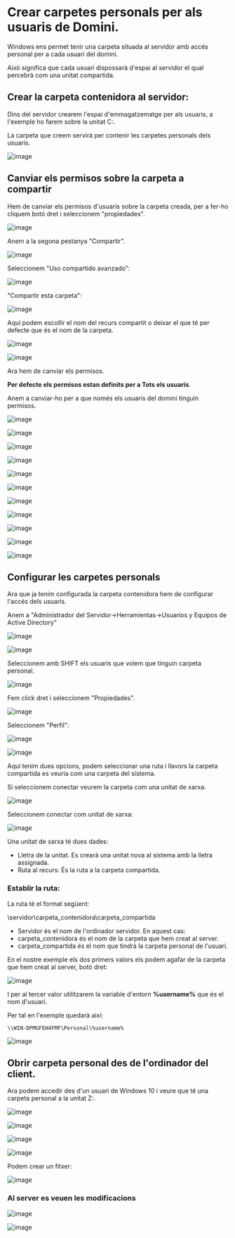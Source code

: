 # Crear carpetes personals per als usuaris de Domini.

Windows ens permet tenir una carpeta situada al servidor amb accés personal per a cada usuari del domini.

Això significa que cada usuari dispossarà d'espai al servidor el qual percebrà com una unitat compartida.

## Crear la carpeta contenidora al servidor:

Dins del servidor crearem l'espai d'emmagatzematge per als usuaris, a l'exemple ho farem sobre la unitat C:.

La carpeta que creem servirà per contenir les carpetes personals dels usuaris.

![image](https://github.com/XaSaFa/MP04/assets/110727546/a7005000-8f58-4288-9a37-346702689574)

## Canviar els permisos sobre la carpeta a compartir

Hem de canviar els permisos d'usuaris sobre la carpeta creada, per a fer-ho cliquem botó dret i seleccionem "propiedades".

![image](https://github.com/XaSaFa/MP04/assets/110727546/dea90b70-a238-4374-93c0-c97ff346a570)

Anem a la segona pestanya "Compartir".

![image](https://github.com/XaSaFa/MP04/assets/110727546/7104f28d-96db-4b27-a6b0-ce07c5c5a9fe)

Seleccionem "Uso compartido avanzado":

![image](https://github.com/XaSaFa/MP04/assets/110727546/f306b557-c345-4203-af5d-6f8b495c6754)

"Compartir esta carpeta":

![image](https://github.com/XaSaFa/MP04/assets/110727546/cf6523e0-e954-4233-a35f-a5190016deb6)

Aquí podem escollir el nom del recurs compartit o deixar el que té per defecte que és el nom de la carpeta.

![image](https://github.com/XaSaFa/MP04/assets/110727546/71bdfe6d-eac6-469a-8f71-5c4e0a67c604)

![image](https://github.com/XaSaFa/MP04/assets/110727546/af8ed95b-4e5e-4955-a2ae-9ce2d42ff257)

Ara hem de canviar els permisos.

**Per defecte els permisos estan definits per a Tots els usuaris**.

Anem a canviar-ho per a que només els usuaris del domini tinguin permisos.

![image](https://github.com/XaSaFa/MP04/assets/110727546/54766f34-a78c-4477-b8ee-80e17011474f)

![image](https://github.com/XaSaFa/MP04/assets/110727546/76bb4c3b-8a0f-4888-a243-24bef8b9b1b5)

![image](https://github.com/XaSaFa/MP04/assets/110727546/b6ce7e80-69c9-4c89-af43-029a06b19e1b)

![image](https://github.com/XaSaFa/MP04/assets/110727546/33afe756-4f40-41b9-a06b-165783348f70)

![image](https://github.com/XaSaFa/MP04/assets/110727546/78d95a51-a2ef-4f7e-9af6-cb4614c461da)

![image](https://github.com/XaSaFa/MP04/assets/110727546/a56be4c2-91ef-4376-80d6-4e392e3722ac)

![image](https://github.com/XaSaFa/MP04/assets/110727546/a30b3c73-9755-48d8-bf0f-4399faa2a424)

![image](https://github.com/XaSaFa/MP04/assets/110727546/8e6ba5ea-cc64-4086-b0be-2f57fc290f2d)

![image](https://github.com/XaSaFa/MP04/assets/110727546/d881635c-9956-4669-8b98-926108121979)

![image](https://github.com/XaSaFa/MP04/assets/110727546/3aff1845-efb9-48f9-959f-1e67da91a5c9)

![image](https://github.com/XaSaFa/MP04/assets/110727546/e897c626-f6b1-4e67-95d9-31060384b143)

## Configurar les carpetes personals

Ara que ja tenim configurada la carpeta contenidora hem de configurar l'accés dels usuaris.

Anem a "Administrador del Servidor->Herramientas->Usuarios y Equipos de Active Directory"

![image](https://github.com/XaSaFa/MP04/assets/110727546/5be8da9b-cc68-481e-a07d-53055a081215)

![image](https://github.com/XaSaFa/MP04/assets/110727546/e366b417-f4ca-466d-91dd-4077724ac8d6)

Seleccionem amb SHIFT els usuaris que volem que tinguin carpeta personal.

![image](https://github.com/XaSaFa/MP04/assets/110727546/e72151fb-7893-462d-9a0a-9edbc69ae6ea)

Fem click dret i seleccionem "Propiedades".

![image](https://github.com/XaSaFa/MP04/assets/110727546/d3e3df61-6efd-49d0-ae1e-1b98816ceb10)

Seleccionem "Perfil":

![image](https://github.com/XaSaFa/MP04/assets/110727546/fd1ebea6-727a-456d-a85a-0a576ffa27f1)

![image](https://github.com/XaSaFa/MP04/assets/110727546/8074e196-fd25-4584-a9e4-f2e3a3663f15)

Aquí tenim dues opcions, podem seleccionar una ruta i llavors la carpeta compartida es veuria com una carpeta del sistema.

Si seleccionem conectar veurem la carpeta com una unitat de xarxa.

![image](https://github.com/XaSaFa/MP04/assets/110727546/bb2baf99-1534-4d31-a295-c0f2c88e5cce)

Seleccionem conectar com unitat de xarxa:

![image](https://github.com/XaSaFa/MP04/assets/110727546/89dcedf5-ea5f-40cd-bf92-82a0efdf0f28)

Una unitat de xarxa té dues dades:

- Lletra de la unitat. Es crearà una unitat nova al sistema amb la lletra assignada.
- Ruta al recurs: És la ruta a la carpeta compartida.

### Establir la ruta:

La ruta té el format següent:

\\servidor\carpeta_contenidora\carpeta_compartida

- Servidor és el nom de l'ordinador servidor. En aquest cas: 
- carpeta_contenidora és el nom de la carpeta que hem creat al server.
- carpeta_compartida és el nom que tindrà la carpeta personal de l'usuari.

En el nostre exemple els dos primers valors els podem agafar de la carpeta que hem creat al server, botó dret:

![image](https://github.com/XaSaFa/MP04/assets/110727546/eac22a4a-c6c6-48ce-af36-4026050e75f2)

I per al tercer valor utilitzarem la variable d'entorn **%username%** que és el nom d'usuari.

Per tal en l'exemple quedarà així:

```\\WIN-DPMGFEH4FMF\Personal\%username%```

![image](https://github.com/XaSaFa/MP04/assets/110727546/c1ad571b-4a46-4540-a3bc-44c7a7f118f8)

## Obrir carpeta personal des de l'ordinador del client.

Ara podem accedir des d'un usuari de Windows 10 i veure que té una carpeta personal a la unitat Z:.

![image](https://github.com/XaSaFa/MP04/assets/110727546/2394311f-3ade-41b8-b00d-73ed7f3c4f25)

![image](https://github.com/XaSaFa/MP04/assets/110727546/077b4d5c-a805-40d2-b7a8-5f53770c98a5)

![image](https://github.com/XaSaFa/MP04/assets/110727546/915a1e47-7379-4fd7-a1cc-2916ff862961)

![image](https://github.com/XaSaFa/MP04/assets/110727546/75ecd621-e759-4ca6-bbe4-1c99748b98bd)

Podem crear un fitxer:

![image](https://github.com/XaSaFa/MP04/assets/110727546/b8e462f1-002f-4b14-99f5-30cd74c4a3da)

### Al server es veuen les modificacions

![image](https://github.com/XaSaFa/MP04/assets/110727546/0b01c101-1fa1-4b4d-bc96-8ca9ec3368c1)

![image](https://github.com/XaSaFa/MP04/assets/110727546/0b4a6b6c-3cb1-46e4-97e1-226a747e0654)
